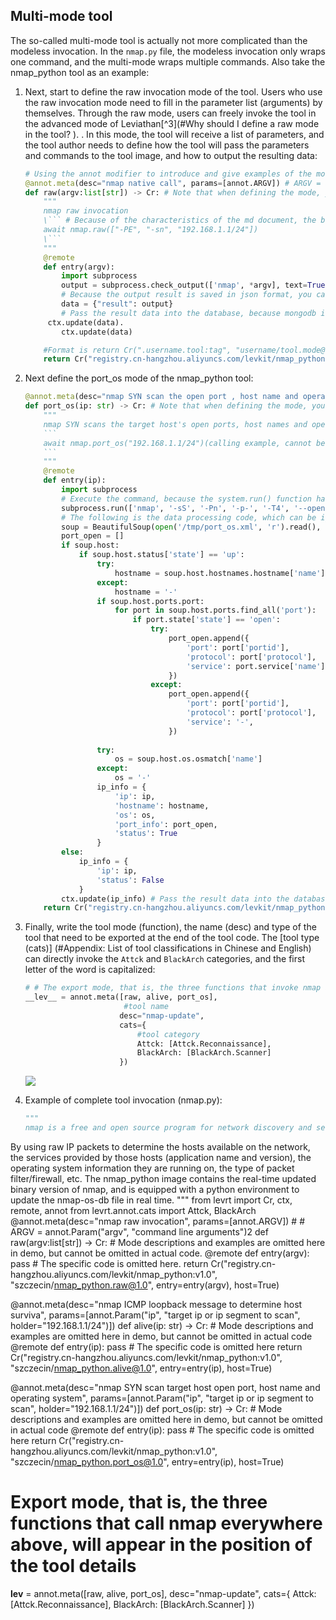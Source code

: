 

## Multi-mode tool

The so-called multi-mode tool is actually not more complicated than the modeless invocation. In the `nmap.py` file, the modeless invocation only wraps one command, and the multi-mode wraps multiple commands.
Also take the nmap_python tool as an example:

1. Next, start to define the raw invocation mode of the tool. Users who use the raw invocation mode need to fill in the parameter list (arguments) by themselves. Through the raw mode, users can freely invoke the tool in the advanced mode of Leviathan[^3](#Why should I define a raw mode in the tool? ).
. In this mode, the tool will receive a list of parameters, and the tool author needs to define how the tool will pass the parameters and commands to the tool image, and how to output the resulting data:

   ```python
   # Using the annot modifier to introduce and give examples of the mode and params (parameters). The parameters passed in in the raw mode are the list of native commands, that is, annot.ARGV.
   @annot.meta(desc="nmap native call", params=[annot.ARGV]) # ARGV = annot.Param("argv", "command line arguments")
   def raw(argv:list[str]) -> Cr: # Note that when defining the mode, you need to specify the parameter type of each parameter, such as a here is a list (array)
       """
       nmap raw invocation
       \``` # Because of the characteristics of the md document, the backslash is added here, which is not required in the actual code.
       await nmap.raw(["-PE", "-sn", "192.168.1.1/24"])
       \```
       """
       @remote
       def entry(argv):
           import subprocess
           output = subprocess.check_output(['nmap', *argv], text=True)
           # Because the output result is saved in json format, you can use python's json library to open the .json file in the tool container and read the data.
           data = {"result": output}
           # Pass the result data into the database, because mongodb is used for storage, the data passed into the mongodb database must be of dictionary type
        ctx.update(data).
           ctx.update(data)
   
       #Format is return Cr(".username.tool:tag", "username/tool.mode@version", entry=entry(argv))
       return Cr("registry.cn-hangzhou.aliyuncs.com/levkit/nmap_python:v1.0", "szczecin/nmap_python.raw@1.0", entry=entry(argv), host=True)
   ```



2. Next define the port_os mode of the nmap_python tool:

   ~~~python
   @annot.meta(desc="nmap SYN scan the open port , host name and operating system of target host ", params=[annot.Param("ip", "target ip or ip segment to scan", holder="192.168. 1.1/24")])
   def port_os(ip: str) -> Cr: # Note that when defining the mode, you need to specify the parameter type of each parameter, such as ip here is str (string)
       """
       nmap SYN scans the target host's open ports, host names and operating systems (mode description, cannot be omitted)
       ```
       await nmap.port_os("192.168.1.1/24")(calling example, cannot be omitted)
       ```
       """
       @remote
       def entry(ip):
           import subprocess
           # Execute the command, because the system.run() function has the risk of injection, so use the subprocess.run() method here
           subprocess.run(['nmap', '-sS', '-Pn', '-p-', '-T4', '--open', '-O', '-oX', '/tmp/port_os.xml', ip])
           # The following is the data processing code, which can be ignored
           soup = BeautifulSoup(open('/tmp/port_os.xml', 'r').read(), 'html.parser')
           port_open = []
           if soup.host:
               if soup.host.status['state'] == 'up':
                   try:
                       hostname = soup.host.hostnames.hostname['name']
                   except:
                       hostname = '-'
                   if soup.host.ports.port:
                       for port in soup.host.ports.find_all('port'):
                           if port.state['state'] == 'open':
                               try:
                                   port_open.append({
                                       'port': port['portid'],
                                       'protocol': port['protocol'],
                                       'service': port.service['name'],
                                   })
                               except:
                                   port_open.append({
                                       'port': port['portid'],
                                       'protocol': port['protocol'],
                                       'service': '-',
                                   })
                   
                   try:
                       os = soup.host.os.osmatch['name']
                   except:
                       os = '-'
                   ip_info = {
                       'ip': ip,
                       'hostname': hostname,
                       'os': os,
                       'port_info': port_open,
                       'status': True
                   }
           else:
               ip_info = {
                   'ip': ip,
                   'status': False
               }
           ctx.update(ip_info) # Pass the result data into the database, because the data passed into the mongodb database must be of dictionary type using mongodb storage
       return Cr("registry.cn-hangzhou.aliyuncs.com/levkit/nmap_python:v1.0", "szczecin/nmap_python.port_os@1.0", entry=entry(ip), host=True)
   ~~~

3. Finally, write the tool mode (function), the name (desc) and type of the tool that need to be exported at the end of the tool code. The [tool type (cats)] (#Appendix: List of tool classifications in Chinese and English) can directly invoke the `Attck` and `BlackArch` categories, and the first letter of the word is capitalized:

   ```python
   # # The export mode, that is, the three functions that invoke nmap above, will appear in the position of the tool details, as shown in the following figure:
   __lev__ = annot.meta([raw, alive, port_os],
                         #tool name
                        desc="nmap-update",
                        cats={
                            #tool category
                            Attck: [Attck.Reconnaissance],
                            BlackArch: [BlackArch.Scanner]
                        })
   ```

   ![](/home/alex/local-workspace/lev_doc/img/模式导出.jpg)

4. Example of complete tool invocation (nmap.py):

   ```python
   """
   nmap is a free and open source program for network discovery and security auditing, used for tasks such as network scanning, service upgrade plan management, and host or service uptime monitoring,
By using raw IP packets to determine the hosts available on the network, the services provided by those hosts (application name and version), the operating system information they are running on, the type of packet filter/firewall, etc.
The nmap_python image contains the real-time updated binary version of nmap, and is equipped with a python environment to update the nmap-os-db file in real time.
   """
   from levrt import Cr, ctx, remote, annot
   from levrt.annot.cats import Attck, BlackArch
   @annot.meta(desc="nmap raw invocation", params=[annot.ARGV]) # # ARGV = annot.Param("argv", "command line arguments")2
   def raw(argv:list[str]) -> Cr:
       # Mode descriptions and examples are omitted here in demo, but cannot be omitted in actual code.
       @remote
       def entry(argv):
          pass # The specific code is omitted here.
       return Cr("registry.cn-hangzhou.aliyuncs.com/levkit/nmap_python:v1.0", "szczecin/nmap_python.raw@1.0", entry=entry(argv), host=True)
   
   @annot.meta(desc="nmap ICMP loopback message to determine host surviva", params=[annot.Param("ip", "target ip or ip segment to scan", holder="192.168.1.1/24")])
   def alive(ip: str) -> Cr:
        # Mode descriptions and examples are omitted here in demo, but cannot be omitted in actual code
       @remote
       def entry(ip):
           pass #  The specific code is omitted here
       return Cr("registry.cn-hangzhou.aliyuncs.com/levkit/nmap_python:v1.0", "szczecin/nmap_python.alive@1.0", entry=entry(ip), host=True)
   
   @annot.meta(desc="nmap SYN scan target host open port, host name and operating system", params=[annot.Param("ip", "target ip or ip segment to scan", holder="192.168.1.1/24")])
   def port_os(ip: str) -> Cr:
       # Mode descriptions and examples are omitted here in demo, but cannot be omitted in actual code
       @remote
       def entry(ip):
           pass # The specific code is omitted here
       return Cr("registry.cn-hangzhou.aliyuncs.com/levkit/nmap_python:v1.0", "szczecin/nmap_python.port_os@1.0", entry=entry(ip), host=True)
   
   # Export mode, that is, the three functions that call nmap everywhere above, will appear in the position of the tool details
   __lev__ = annot.meta([raw, alive, port_os],
                        desc="nmap-update",
                        cats={
                            Attck: [Attck.Reconnaissance],
                            BlackArch: [BlackArch.Scanner]
                        })
   ```


